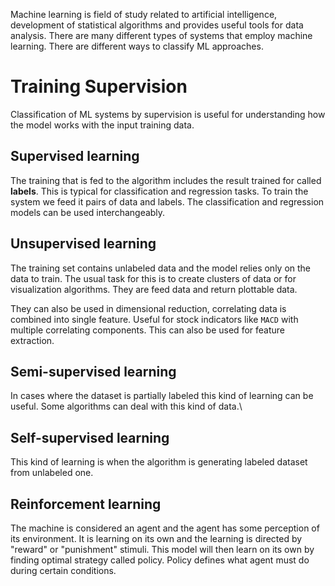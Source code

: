 Machine learning is field of study related to artificial intelligence, development of statistical algorithms and provides useful tools for data analysis. There are many different types of systems that employ machine learning. There are different ways to classify ML approaches.
# Training Supervision
Classification of ML systems by supervision is useful for understanding how the model works with the input training data.
## Supervised learning
The training that is fed to the algorithm includes the result trained for called **labels**. This is typical for classification and regression tasks. To train the system we feed it pairs of data and labels. The classification and regression models can be used interchangeably. 

## Unsupervised learning
The training set contains unlabeled data and the model relies only on the data to train. The usual task for this is to create clusters of data or for visualization algorithms. They are feed data and return plottable data.

They can also be used in dimensional reduction, correlating data is combined into single feature. Useful for stock indicators like `MACD` with multiple correlating components. This can also be used for feature extraction.

## Semi-supervised learning
In cases where the dataset is partially labeled this kind of learning can be useful. Some algorithms can deal with this kind of data.\

## Self-supervised learning
This kind of learning is when the algorithm is generating labeled dataset from unlabeled one.

## Reinforcement learning
The machine is considered an agent and the agent has some perception of its environment. It is learning on its own and the learning is directed by "reward" or "punishment" stimuli. This model will then learn on its own by finding optimal strategy called policy. Policy defines what agent must do during certain conditions.